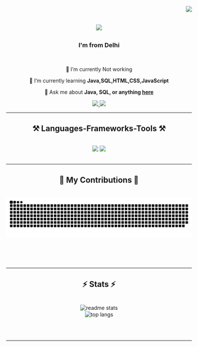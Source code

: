 <img align="right" src="https://visitor-badge.laobi.icu/badge?page_id=Himanshu-Chaudharyy.Himanshu-Chaudharyy" />

<h1 align="center">
    <img src="https://readme-typing-svg.herokuapp.com/?font=Righteous&size=35&center=true&vCenter=true&width=500&height=70&duration=4000&lines=Hi+There!+👋;+I'm+Himanshu+Chaudhary!;" />
</h1>

<h3 align="center">I'm from Delhi</h3>

<br/>

<div align="center">
 
 🔭 I’m currently Not working 
 
 🌱 I’m currently learning **Java,SQL,HTML,CSS,JavaScript**

💬 Ask me about **Java, SQL, or anything [here](https://github.com/Himanshu-Chaudharyy/Himanshu-Chaudharyy/issues)**

 </div>
 
<div align="center"> 
  <a href="mailto:Himanshu.panwar15@gmail.com">
    <img src="https://img.shields.io/badge/Gmail-333333?style=for-the-badge&logo=gmail&logoColor=red" />
  </a>
  <a href="https://www.linkedin.com/in/himanshu-chaudhary-194196219/" target="_blank">
    <img src="https://img.shields.io/badge/LinkedIn-0077B5?style=for-the-badge&logo=linkedin&logoColor=white" target="_blank" />
  </a>
  <a href="https://Himanshu-Chaudharyy.github.io" target="_blank">
  </a>
</div>

 <hr/>
 
<h2 align="center">⚒️ Languages-Frameworks-Tools ⚒️</h2>
<br/>
<div align="center">
    <img src="https://skillicons.dev/icons?i=Java,html,css,vscode,github,figma,git"/>
    <img src="https://skillicons.dev/icons?i=Java,HTML,CSS"/><br>
</div>



<br/>
<hr/>


<div align="center">
  <h2>🐍 My Contributions 🐍</h2>
  <br>
 <img alt="snake eating my contributions" src="https://raw.githubusercontent.com/Himanshu-Chaudharyy/Himanshu-Chaudharyy/output/github-contribution-grid-snake.svg" />
  
  <br/><br/><br/>
</div>

<hr/>

<h2 align="center">⚡ Stats ⚡</h2>
<br>
<div align=center>

  <img width=390 src="https://github-readme-stats-salesp07.vercel.app/api?username=Himanshu-Chaudharyy&count_private=true&show_icons=true&theme=react&rank_icon=github&border_radius=10" alt="readme stats" />
  <br/>
  <img width=325 align="center" src="https://github-readme-stats-salesp07.vercel.app/api/top-langs/?username=salesp07&hide=HTML&langs_count=8&layout=compact&theme=react&border_radius=10&size_weight=0.5&count_weight=0.5&exclude_repo=github-readme-stats" alt="top langs" />
</div>

<br/><br/>

<hr/>

<br/>



</div>

<br/>
